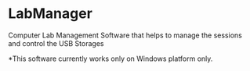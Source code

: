 # LabManager
Computer Lab Management Software that helps to manage the sessions and control the USB Storages

*This software currently works only on Windows platform only.
